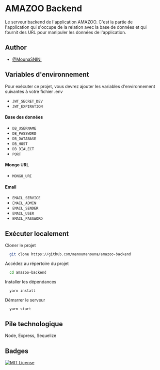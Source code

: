 # AMAZOO Backend

Le serveur backend de l'application AMAZOO. C'est la partie de l'application qui s'occupe de la relation avec la base de données et qui fournit des URL pour manipuler les données de l'application.

## Author

- [@MounaSNINI](https://www.linkedin.com/in/mouna-sanai-879b38168/)

## Variables d'environnement

Pour exécuter ce projet, vous devrez ajouter les variables d'environnement suivantes à votre fichier .env

- `JWT_SECRET_DEV`
- `JWT_EXPIRATION`

#### Base des données

- `DB_USERNAME`
- `DB_PASSWORD`
- `DB_DATABASE`
- `DB_HOST`
- `DB_DIALECT`
- `PORT`

#### Mongo URL

- `MONGO_URI`

#### Email

- `EMAIL_SERVICE`
- `EMAIL_ADMIN`
- `EMAIL_SENDER`
- `EMAIL_USER`
- `EMAIL_PASSWORD`

## Exécuter localement

Cloner le projet

```bash
  git clone https://github.com/menoumanouna/amazoo-backend
```

Accédez au répertoire du projet

```bash
  cd amazoo-backend
```

Installer les dépendances

```bash
  yarn install
```

Démarrer le serveur
```bash
  yarn start
```

## Pile technologique

Node, Express, Sequelize

## Badges

[![MIT License](https://img.shields.io/badge/License-MIT-green.svg)](https://choosealicense.com/licenses/mit/)

